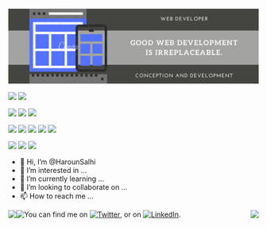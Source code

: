 ![Header](github_header.png "Header")

![](https://img.shields.io/badge/Editor-vscode-informational?style=flat&logo=visualstudiocode&logoColor=white&color=2bbc8a)
![](https://img.shields.io/badge/Editor-eclipse-informational?style=flat&logo=eclipse&logoColor=white&color=2bbc8a)

![](https://img.shields.io/badge/Code-javascript-informational?style=flat&logo=javascript&logoColor=white&color=2bbc8a)
![](https://img.shields.io/badge/Code-java-informational?style=flat&logo=java&logoColor=white&color=2bbc8a)
![](https://img.shields.io/badge/Code-csharp-informational?style=flat&logo=csharp&logoColor=white&color=2bbc8a)

![](https://img.shields.io/badge/framework-spring-informational?style=flat&logo=spring&logoColor=white&color=2bbc8a)
![](https://img.shields.io/badge/framework-react-informational?style=flat&logo=react&logoColor=white&color=2bbc8a)
![](https://img.shields.io/badge/framework-node-informational?style=flat&logo=node&logoColor=white&color=2bbc8a)
![](https://img.shields.io/badge/framework-symfony-informational?style=flat&logo=symfony&logoColor=white&color=2bbc8a)
![](https://img.shields.io/badge/framework-bootstrap-informational?style=flat&logo=bootstrap&logoColor=white&color=2bbc8a)

![](https://img.shields.io/badge/tools-mysql-informational?style=flat&logo=mysql&logoColor=white&color=2bbc8a)
![](https://img.shields.io/badge/tools-oracle-informational?style=flat&logo=oracle&logoColor=white&color=2bbc8a)
![](https://img.shields.io/badge/tools-mongoDB-informational?style=flat&logo=mongoDB&logoColor=white&color=2bbc8a)

- 👋 Hi, I’m @HarounSalhi
- 👀 I’m interested in ...
- 🌱 I’m currently learning ...
- 💞️ I’m looking to collaborate on ...
- 📫 How to reach me ...




<div>
<a href="https://github.com/HarounSalhi/github-readme-stats">
  <img align="left"   src="https://github-readme-stats.vercel.app/api?username=HarounSalhi&show_icons=true&theme=react" />
</a>
<a href="https://github.com/HarounSalhi/convoychat">
  <img align="right"   src="https://github-readme-stats.vercel.app/api/top-langs/?username=HarounSalhi&theme=react&langs_count=7" />
</a>
<a href="https://github.com/HarounSalhi/github-readme-stats" display="inline-block" margin-top="20px">
  <img align="left"  src="https://github-readme-stats.vercel.app/api/wakatime?username=@HarounSalhi&theme=react" />
</a>
</div>



<!--
[![Anurag's GitHub stats](https://github-readme-stats.vercel.app/api?username=HarounSalhi&count_private=true&show_icons=true&theme=react)](https://github.com/anuraghazra/github-readme-stats)

[![Top Langs](https://github-readme-stats.vercel.app/api/top-langs/?username=HarounSalhi&theme=react)](https://github.com/anuraghazra/github-readme-stats)

[![HarounSalhi's wakatime stats](https://github-readme-stats.vercel.app/api/wakatime?username=@HarounSalhi&theme=react)](https://github.com/anuraghazra/github-readme-stats)
-->













<div>
<!-- Actual text -->

You can find me on [![Twitter][1.2]][1], or on [![LinkedIn][2.2]][2].

<!-- Icons -->

[1.2]: http://i.imgur.com/wWzX9uB.png (twitter icon without padding)
[2.2]: https://raw.githubusercontent.com/MartinHeinz/MartinHeinz/master/linkedin-3-16.png (LinkedIn icon without padding)

<!-- Links to your social media accounts -->

[1]: https://twitter.com/Martin_Heinz_
[2]: https://www.linkedin.com/in/heinz-martin/

<!---
HarounSalhi/HarounSalhi is a ✨ special ✨ repository because its `README.md` (this file) appears on your GitHub profile.
You can click the Preview link to take a look at your changes.
--->
</div>
